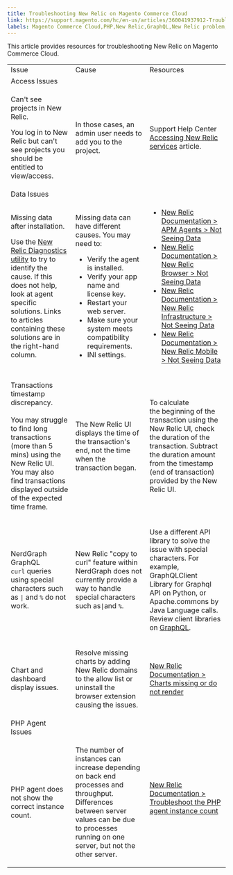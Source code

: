 ```yaml
---
title: Troubleshooting New Relic on Magento Commerce Cloud
link: https://support.magento.com/hc/en-us/articles/360041937912-Troubleshooting-New-Relic-on-Magento-Commerce-Cloud
labels: Magento Commerce Cloud,PHP,New Relic,GraphQL,New Relic problem,New Relic troubleshooting,accessing New Relic,how to,troubleshoot,display
---
```


<p>This article provides resources for troubleshooting New Relic on Magento Commerce Cloud.</p>
<table>
<tbody>
<tr>
<td>Issue </td>
<td>Cause</td>
<td>Resources</td>
</tr>
<tr>
<td>Access Issues</td>
</tr>
<tr>
<td>
<p>Can't see projects in New Relic.</p>
<p>You log in to New Relic but can't see projects you should be entitled to view/access. </p>
</td>
<td>
<p>In those cases, an admin user needs to add you to the project.</p>
</td>
<td>
<p>Support Help Center <a href="https://support.magento.com/hc/en-us/articles/360039127712">Accessing New Relic services</a> article.</p>
</td>
</tr>
<tr>
<td>Data Issues</td>
</tr>
<tr>
<td>
<p>Missing data after installation.</p>
<p>Use the <a href="https://docs.newrelic.com/docs/agents/manage-apm-agents/troubleshooting/new-relic-diagnostics">New Relic Diagnostics utility</a> to try to identify the cause. If this does not help, look at agent specific solutions. Links to articles containing these solutions are in the right-hand column.</p>
</td>
<td>
<p>Missing data can have different causes. You may need to:</p>
<ul>
<li>Verify the agent is installed.</li>
<li>Verify your app name and license key.</li>
<li>Restart your web server.</li>
<li>Make sure your system meets compatibility requirements.</li>
<li>INI settings.</li>
</ul>
</td>
<td>
<ul>
<li><a href="https://docs.newrelic.com/docs/agents/manage-apm-agents/troubleshooting/not-seeing-data#apm-agents">New Relic Documentation &gt; APM Agents &gt; Not Seeing Data</a></li>
<li><a href="https://docs.newrelic.com/docs/agents/manage-apm-agents/troubleshooting/not-seeing-data#browser-agent">New Relic Documentation &gt; New Relic Browser &gt; Not Seeing Data</a></li>
<li><a href="https://docs.newrelic.com/docs/agents/manage-apm-agents/troubleshooting/not-seeing-data#infrastructure-agents">New Relic Documentation &gt; New Relic Infrastructure &gt; Not Seeing Data</a></li>
<li><a href="https://docs.newrelic.com/docs/agents/manage-apm-agents/troubleshooting/not-seeing-data#mobile-agents">New Relic Documentation &gt; New Relic Mobile &gt; Not Seeing Data</a></li>
</ul>
</td>
</tr>
<tr>
<td>
<p>Transactions timestamp discrepancy.<br/><br/>You may struggle to find long transactions (more than 5 mins) using the New Relic UI. You may also find transactions displayed outside of the expected time frame. </p>
</td>
<td>
<p>The New Relic UI displays the time of the transaction's end, not the time when the transaction began. </p>
</td>
<td>
<p>To calculate the beginning of the transaction using the New Relic UI, check the duration of the transaction. Subtract the duration amount from the timestamp (end of transaction) provided by the New Relic UI. </p>
</td>
</tr>
<tr>
<td>
<p> NerdGraph GraphQL <code>curl</code> queries using special characters such as <code>|</code> and <code>%</code> do not work.</p>
</td>
<td>
<p>New Relic "copy to curl" feature within NerdGraph does not currently provide a way to handle special characters such as<code>|</code>and <code>%</code>.</p>
</td>
<td>
<p>Use a different API library to solve the issue with special characters. For example, GraphQLClient Library for Graphql API on Python, or Apache.commons by Java Language calls. Review client libraries on <a href="https://graphql.org/code/">GraphQL</a>.</p>
</td>
</tr>
<tr>
<td>
<p>Chart and dashboard display issues. </p>
</td>
<td>
<p>Resolve missing charts by adding New Relic domains to the allow list or uninstall the browser extension causing the issues. </p>
</td>
<td>
<p><a href="https://docs.newrelic.com/docs/apm/new-relic-apm/troubleshooting/charts-missing-or-do-not-render">New Relic Documentation &gt; Charts missing or do not render</a> </p>
</td>
</tr>
<tr>
<td>PHP Agent Issues</td>
</tr>
<tr>
<td>
<p>PHP agent does not show the correct instance count.</p>
</td>
<td>
<p>The number of instances can increase depending on back end processes and throughput. Differences between server values can be due to processes running on one server, but not the other server. </p>
</td>
<td>
<p><a href="https://docs.newrelic.com/docs/agents/php-agent/troubleshooting/troubleshoot-php-agent-instance-count">New Relic Documentation &gt; Troubleshoot the PHP agent instance count</a><br/>  </p>
</td>
</tr>
</tbody>
</table>